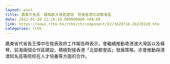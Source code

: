 ```yaml
---
layout: post
title: 廣東代省長：續推動大灣區建設　對接香港北部都會區
date: 2022-01-20 12:26:28.000000000 +08:00
link: https://news.rthk.hk/rthk/ch/component/k2/1629718-20220120.htm
categories: rthk
---
```


廣東省代省長王偉中在發表政府工作報告時表示，會繼續推動粵港澳大灣區以及橫琴、前海兩個合作區建設，積極對接香港「北部都會區」發展策略，亦會推動與港澳知名高等院校在人才培養等方面的合作。
